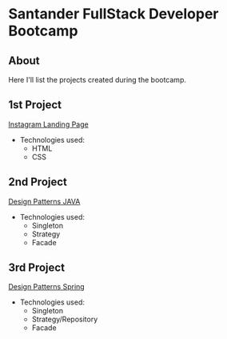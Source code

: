 # Santander FullStack Developer Bootcamp

About
---

Here I'll list the projects created during the bootcamp.

1st Project
---

[Instagram Landing Page](https://lionelsu.github.io/Santander-fullstack-developer_repo/lp-Instagram/)

- Technologies used:
  - HTML
  - CSS

2nd Project
---

[Design Patterns JAVA](https://lionelsu.github.io/Santander-fullstack-developer_repo/lab-padroes-projeto-java)

- Technologies used:
  - Singleton
  - Strategy
  - Facade

3rd Project
---

[Design Patterns Spring](https://lionelsu.github.io/Santander-fullstack-developer_repo/padroes-projeto-java-spring/lab-padroes-projeto-spring)

- Technologies used:
  - Singleton
  - Strategy/Repository
  - Facade